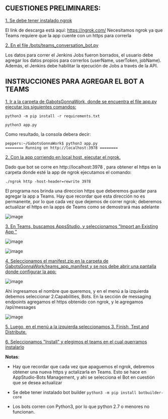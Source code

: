 ## CUESTIONES PRELIMINARES:

<ins>1. Se debe tener instalado ngrok<ins>
 
 El link de descarga está aquí: https://ngrok.com/
 Necesitamos ngrok ya que Teams requiere que la app cuente con un https para correrla

<ins>2. En el file /bots/teams_conversation_bot.py <ins>
  
  Los datos para correr el Jenkins Jobs fueron borrados, el usuario debe agregar los datos propios para correrlos (userName, userToken, jobName). 
  Además, el Jenkins debe habilitar la ejecución de Jobs a través de la API. 
   
   
 
## INSTRUCCIONES PARA AGREGAR EL BOT A TEAMS

<ins>1. Ir a la carpeta de GabotsGonnaWork, donde se encuentra el file app.py ejecutar los siguientes comandos: <ins>

```python3 -m pip install -r requirements.txt```

```python3 app.py```

Como resultado, la consola debera decir: 

```
peppers:~/GabotsGonnaWork$ python3 app.py
======== Running on http://localhost:3978 ========
```

<ins>2. Con la app corriendo en local host, ejecutar el ngrok. <ins>

 Dado que bot se corre en http://localhost:3978 , para obtener el https en la carpeta donde esté la app de ngrok ejecutamos el comando:
 
``` ./ngrok http -host-header=rewrite 3978 ```
 
El programa nos brinda una direccion https que deberemos guardar para agregar la app a Teams. Hay que recordar que esta dirección no es permanente, por lo que cada vez que dejemos de correr ngrok; deberemos actualizar el https en la apps de Teams como se demostrará mas adelante
 
 ![image](https://user-images.githubusercontent.com/70332427/113620600-ed5fb080-9630-11eb-9d43-c953c61e87cf.png)
 
<ins> 3. En Teams, buscamos AppsStudio, y seleccionamos "Import an Existing App "<ins>

![image](https://user-images.githubusercontent.com/70332427/113621520-15034880-9632-11eb-8c57-f7f628815ec5.png)

![image](https://user-images.githubusercontent.com/70332427/113621999-c5714c80-9632-11eb-8d78-6c7fb3a03da7.png)


<ins>4. Seleccionamos el manifest.zip en la carpeta de GabotsGonnaWork/teams_app_manifest y se nos debe abrir una pantalla donde configurar la app:<ins>

![image](https://user-images.githubusercontent.com/70332427/113622173-fcdff900-9632-11eb-9eb1-578c0320a8a4.png)

Ahi ingresamos el nombre que queremos, y en el menú a la izquierda debemos seleccionar 2.Capabilities, Bots.
En la sección de messaging endpoints agregamos el https obtenido con ngrok, y le agregamos /api/messages 

![image](https://user-images.githubusercontent.com/70332427/113622731-bccd4600-9633-11eb-91e6-0992ca9f53cd.png)


<ins>5. Luego, en el menú a la izquierda seleccionamos 3. Finish, Test and Distribute.<ins>

<ins>6. Seleccionamos "Install" y elegimos el teams en el cual querramos instalarlo<ins>

**Notas**: 

- Hay que recordar que cada vez que apaguemos el ngrok, debremos obtener una nueva https y actalizarla en Teams. Esto se hace en AppStudio-Bots Management, y ahi se selecciona el Bot en cuestión que se desea actualizar

- Se debe tener instalado bot builder 
```python3 -m pip install botbuilder-core```

- Los bots corren con Python3, por lo que python 2.7 o menores no funcionan. 
